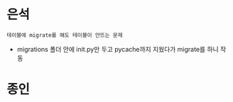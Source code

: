 # 은석

```
테이블에 migrate를 해도 테이블이 안뜨는 문제
```
- migrations 폴더 안에 init.py만 두고 pycache까지 지웠다가 migrate를 하니 작동




# 종인